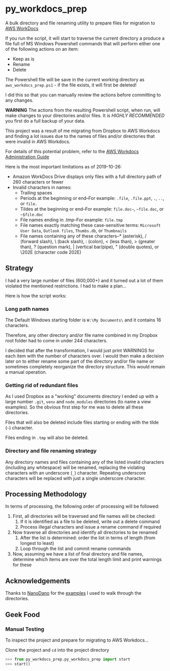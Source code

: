 # py_workdocs_prep

A bulk directory and file renaming utility to prepare files for migration to [AWS WorkDocs](https://aws.amazon.com/workdocs/)

If you run the script, it will start to traverse the current directory a produce a file full of MS Windows Powershell commands that will perform either one of the following actions on an item:

* Keep as is
* Rename
* Delete

The Powershell file will be save in the current working directory as `aws_workdocs_prep.ps1` - if the file exists, it will first be deleted!

I did this so that you can manually review the actions before committing to any changes.

**WARNING** The actions from the resulting Powershell script, when run, will make changes to your directories and/or files. It is *HIGHLY RECOMMENDED* you first do a full backup of your data.

This project was a result of me migrating from Dropbox to AWS Workdocs and finding a lot issues due to the names of files and/or directories that were invalid in AWS Workdocs.

For details of this potential problem, refer to the [AWS Workdocs Administration Guide](https://docs.aws.amazon.com/workdocs/latest/adminguide/prepare.html)

Here is the most important limitations as of 2019-10-26:

* Amazon WorkDocs Drive displays only files with a full directory path of 260 characters or fewer
* Invalid characters in names:
  * Trailing spaces
  * Periods at the beginning or end–For example: `.file`, `.file.ppt`, `.`, `..`, or `file.`
  * Tildes at the beginning or end–For example: `file.doc~`, `~file.doc`, or `~$file.doc`
  * File names ending in .tmp–For example: `file.tmp`
  * File names exactly matching these case-sensitive terms: `Microsoft User Data`, `Outlook files`, `Thumbs.db`, or `Thumbnails`
  * File names containing any of these characters–* (asterisk), / (forward slash), \ (back slash), : (colon), < (less than), > (greater than), ? (question mark), | (vertical bar/pipe), " (double quotes), or \202E (character code 202E)

## Strategy

I had a very large number of files (600,000+) and it turned out a lot of them violated the mentioned restrictions. I had to make a plan...

Here is how the script works:

### Long path names

The Default Windows starting folder is `W:\My Documents\` and it contains 16 characters. 

Therefore, any other directory and/or file name combined in my Dropbox root folder had to come in under 244 characters.

I decided that after the transformation, I would just print WARNINGS for each item with the number of characters over. I would then make a decision later on to either rename some part of the directory and/or file name or sometimes completely reorganize the directory structure. This would remain a manual operation.

### Getting rid of redundant files

As I used Dropbox as a "working" documents directory I ended up with a large number `.git`, `venv` and `node_modules` directories (to name a view examples). So the obvious first step for me was to delete all these directories.

Files that will also be deleted include files starting or ending with the tilde (`~`) character.

Files ending in `.tmp` will also be deleted.

### Directory and file renaming strategy

Any directory names and files containing any of the listed invalid characters (including any whitespace) will be renamed, replacing the violating characters with an underscore (`_`) character. Repeating underscore characters will be replaced with just a single underscore character.

## Processing Methodology

In terms of processing, the following order of processing will be followed:

1. First, all directories will be traversed and file names will be checked:
   1. If it is identified as a file to be deleted, write out a delete command
   2. Process illegal characters and issue a rename command if required
2. Now traverse all directories and identify all directories to be renamed
   1. After the list is determined: order the list in terms of length (from longest to least)
   2. Loop through the list and commit rename commands
3. Now, assuming we have a list of final directory and file names, determine which items are over the total length limit and print warnings for these

## Acknowledgements

Thanks to [NanoDano](https://www.devdungeon.com/users/nanodano) for the [examples](https://www.devdungeon.com/content/walk-directory-python) I used to walk through the directories.

## Geek Food

### Manual Testing

To inspect the project and prepare for migrating to AWS Workdocs...

Clone the project and `cd` into the project directory

```python
>>> from py_workdocs_prep.py_workdocs_prep import start
>>> start()
```